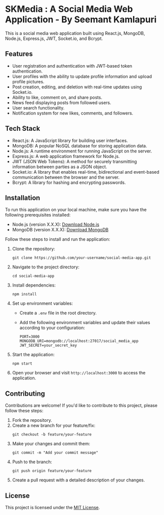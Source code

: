 # SKMedia : A Social Media Web Application - By Seemant Kamlapuri

This is a social media web application built using React.js, MongoDB, Node.js, Express.js, JWT, Socket.io, and Bcrypt.

## Features

- User registration and authentication with JWT-based token authentication.
- User profiles with the ability to update profile information and upload profile pictures.
- Post creation, editing, and deletion with real-time updates using Socket.io.
- Ability to like, comment on, and share posts.
- News feed displaying posts from followed users.
- User search functionality.
- Notification system for new likes, comments, and followers.

## Tech Stack

- React.js: A JavaScript library for building user interfaces.
- MongoDB: A popular NoSQL database for storing application data.
- Node.js: A runtime environment for running JavaScript on the server.
- Express.js: A web application framework for Node.js.
- JWT (JSON Web Tokens): A method for securely transmitting information between parties as a JSON object.
- Socket.io: A library that enables real-time, bidirectional and event-based communication between the browser and the server.
- Bcrypt: A library for hashing and encrypting passwords.

## Installation

To run this application on your local machine, make sure you have the following prerequisites installed:

- Node.js (version X.X.X): [Download Node.js](https://nodejs.org/)
- MongoDB (version X.X.X): [Download MongoDB](https://www.mongodb.com/)

Follow these steps to install and run the application:

1. Clone the repository:

   ```
   git clone https://github.com/your-username/social-media-app.git
   ```

2. Navigate to the project directory:

   ```
   cd social-media-app
   ```

3. Install dependencies:

   ```
   npm install
   ```

4. Set up environment variables:

   - Create a `.env` file in the root directory.
   - Add the following environment variables and update their values according to your configuration:

     ```
     PORT=3000
     MONGODB_URI=mongodb://localhost:27017/social_media_app
     JWT_SECRET=your_secret_key
     ```

5. Start the application:

   ```
   npm start
   ```

6. Open your browser and visit `http://localhost:3000` to access the application.

## Contributing

Contributions are welcome! If you'd like to contribute to this project, please follow these steps:

1. Fork the repository.
2. Create a new branch for your feature/fix:
   ```
   git checkout -b feature/your-feature
   ```
3. Make your changes and commit them:
   ```
   git commit -m "Add your commit message"
   ```
4. Push to the branch:
   ```
   git push origin feature/your-feature
   ```
5. Create a pull request with a detailed description of your changes.

## License

This project is licensed under the [MIT License](https://opensource.org/licenses/MIT).
